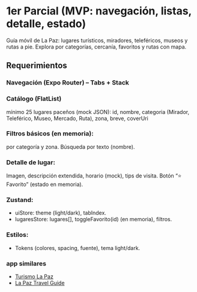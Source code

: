 # 1er Parcial (MVP: navegación, listas, detalle, estado)
Guía móvil de La Paz: lugares turísticos, miradores, teleféricos, museos y rutas a pie. Explora por categorías, cercanía, favoritos y rutas con mapa.
## Requerimientos
### Navegación (Expo Router) – Tabs + Stack
### Catálogo (FlatList)
mínimo 25 lugares paceños (mock JSON):
id, nombre, categoria (Mirador, Teleférico, Museo, Mercado, Ruta), zona, breve, coverUri
### Filtros básicos (en memoria):
por categoría y zona.
Búsqueda por texto (nombre).

### Detalle de lugar:
Imagen, descripción extendida, horario (mock), tips de visita.
Botón “⭐ Favorito” (estado en memoria).
### Zustand:
- uiStore: theme (light/dark), tabIndex.
- lugaresStore: lugares[], toggleFavorito(id) (en memoria), filtros.  
### Estilos:
- Tokens (colores, spacing, fuente), tema light/dark.

### app similares
- [Turismo La Paz](https://pin.it/51oytU7eo)
- [La Paz Travel Guide](https://dribbble.com/shots/25128281-Travel-Planner?utm_source=Clipboard_Shot&utm_campaign=Lora_web&utm_content=Travel+Planner&utm_medium=Social_Share&utm_source=Pinterest_Shot&utm_campaign=Lora_web&utm_content=Travel+Planner&utm_medium=Social_Share)
